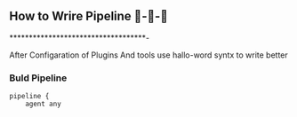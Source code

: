 ## How to Wrire Pipeline 🔁-🔁-🔁
***********************************-

After Configaration of Plugins And tools  use hallo-word syntx to write better

### Buld Pipeline
    pipeline {
        agent any

